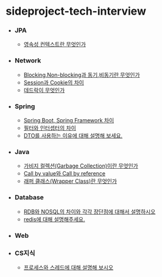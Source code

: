 # sideproject-tech-interview

- ### JPA
   
   - [영속성 컨텍스트란 무엇인가](https://github.com/jinhyoje/sideproject-tech-interview/blob/main/JPA/%EC%98%81%EC%86%8D%EC%84%B1%20%EC%BB%A8%ED%85%8D%EC%8A%A4%ED%8A%B8%EB%9E%80%20%EB%AC%B4%EC%97%87%EC%9D%B8%EA%B0%80.md) 

- ### Network

  - [Blocking,Non-blocking과 동기,비동기란 무엇인가](https://github.com/Oh-Myeongjae/sideproject-tech-interview/blob/main/Network/Blocking%2CNon-blocking%EA%B3%BC%20%EB%8F%99%EA%B8%B0%2C%EB%B9%84%EB%8F%99%EA%B8%B0%EB%9E%80%20%EB%AC%B4%EC%97%87%EC%9D%B8%EA%B0%80.md)
  - [Session과 Cookie의 차이](https://github.com/jinhyoje/sideproject-tech-interview/blob/main/Network/Session%EA%B3%BC%20Cookie%EC%9D%98%20%EC%B0%A8%EC%9D%B4.md)
  - [데드락이 무엇인가](https://github.com/jinhyoje/sideproject-tech-interview/blob/main/Network/%EB%8D%B0%EB%93%9C%EB%9D%BD%EC%9D%B4%20%EB%AC%B4%EC%97%87%EC%9D%B4%EA%B3%A0%2C%20%ED%95%B4%EA%B2%B0%EB%B0%A9%EB%B2%95.md)

- ### Spring

  - [Spring Boot, Spring Framework 차이](https://github.com/jinhyoje/sideproject-tech-interview/blob/main/Spring/Spring%20Boot%2C%20Spring%20Framework%20%EC%B0%A8%EC%9D%B4.md)
  - [필터와 인터셉터의 차이](https://github.com/jinhyoje/sideproject-tech-interview/blob/main/Spring/%ED%95%84%ED%84%B0(Filter)%20vs%20%EC%9D%B8%ED%84%B0%EC%85%89%ED%84%B0(Interceptor)%20%EC%B0%A8%EC%9D%B4.md)
  - [DTO를 사용하는 이유에 대해 설명해 보세요.](https://github.com/jinhyoje/sideproject-tech-interview/blob/main/Spring/DTO%EB%A5%BC%20%EC%82%AC%EC%9A%A9%ED%95%98%EB%8A%94%20%EC%9D%B4%EC%9C%A0%EC%97%90%20%EB%8C%80%ED%95%B4%20%EC%84%A4%EB%AA%85%ED%95%B4%20%EB%B3%B4%EC%84%B8%EC%9A%94.md)

- ### Java

  - [가비지 컬렉션(Garbage Collection)이란 무엇인가](https://github.com/Oh-Myeongjae/sideproject-tech-interview/blob/main/Java/Garbage%20Collection%EC%9D%B4%EB%9E%80%20%EB%AC%B4%EC%97%87%EC%9D%B8%EA%B0%80.md)
  - [Call by value와 Call by reference](https://github.com/Oh-Myeongjae/sideproject-tech-interview/blob/main/Java/Call%20by%20value%EC%99%80%20Call%20by%20reference.md)
  - [래퍼 클래스(Wrapper Class)란 무엇인가](https://github.com/jinhyoje/sideproject-tech-interview/blob/main/Java/Wrapper%20Class%EB%9E%80%20%EB%AC%B4%EC%97%87%EC%9D%B8%EA%B0%80.md)
  
- ### Database
  
  - [RDB와 NOSQL의 차이와 각각 장단점에 대해서 설명하시오](https://github.com/Oh-Myeongjae/sideproject-tech-interview/blob/main/database/RDB%EC%99%80%20NOSQL%EC%9D%98%20%EC%B0%A8%EC%9D%B4%EC%99%80%20%EA%B0%81%EA%B0%81%20%EC%9E%A5%EB%8B%A8%EC%A0%90%EC%97%90%20%EB%8C%80%ED%95%B4%EC%84%9C%20%EC%84%A4%EB%AA%85%ED%95%98%EC%8B%9C%EC%98%A4.md)
  - [redis에 대해 설명해주세요.](https://github.com/Oh-Myeongjae/sideproject-tech-interview/blob/main/DataBase/redis%EC%97%90%20%EB%8C%80%ED%95%B4%20%EC%84%A4%EB%AA%85%ED%95%B4%EC%A3%BC%EC%84%B8%EC%9A%94.md)
  
- ### Web

- ### CS지식
  - [프로세스와 스레드에 대해 설명해 보시오](https://github.com/Oh-Myeongjae/sideproject-tech-interview/blob/main/CS%EC%A7%80%EC%8B%9D/%ED%94%84%EB%A1%9C%EC%84%B8%EC%8A%A4%EC%99%80%20%EC%8A%A4%EB%A0%88%EB%93%9C%EC%97%90%20%EB%8C%80%ED%95%B4%20%EC%84%A4%EB%AA%85%ED%95%B4%20%EB%B3%B4%EC%8B%9C%EC%98%A4.md)
